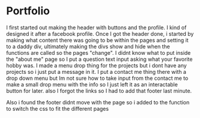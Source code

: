 # Portfolio
I first started out making the header with buttons and the profile. I kind of designed it after a facebook profile. Once I got the header done, i started by making what content there was going to be within the pages and setting it to a daddy div, ultimately making the divs show and hide when the functions are called so the pages "change". I didnt know what to put inside the "about me" page so I put a question text input asking what your favorite hobby was. 
I made a menu drop thing for the projects but i dont have any projects so i just put a message in it.
I put a contact me thing there with a drop down menu but Im not sure how to take input from the contact me to make a small drop menu with the info so I just left it as an interactable button for later.
also I forgot the links so I had to add that footer last minute. 

Also i found the footer didnt move with the page so i added to the function to switch the css to fit the different pages
